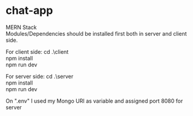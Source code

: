 # chat-app

MERN Stack\
Modules/Dependencies should be installed first both in server and client side.

For client side:
cd .\client\
npm install\
npm run dev
 
For server side:
cd .\server\
npm install\
npm run dev

On ".env" I used my Mongo URI as variable and assigned port 8080 for server
